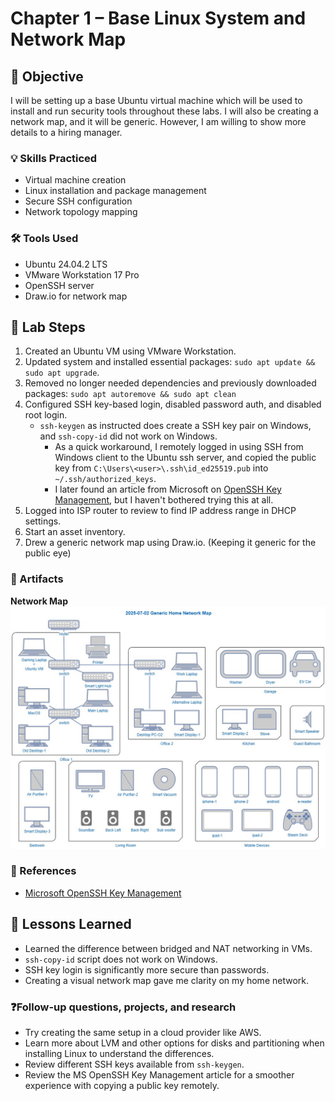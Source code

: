 
# Chapter 1 – Base Linux System and Network Map

## 🎯 Objective
I will be setting up a base Ubuntu virtual machine which will be used to install and run security tools throughout these labs. I will also be creating a network map, and it will be generic. However, I am willing to show more details to a hiring manager.


### 💡 Skills Practiced
- Virtual machine creation
- Linux installation and package management
- Secure SSH configuration
- Network topology mapping


### 🛠️ Tools Used
- Ubuntu 24.04.2 LTS
- VMware Workstation 17 Pro
- OpenSSH server
- Draw.io for network map


## 🧪 Lab Steps
1. Created an Ubuntu VM using VMware Workstation.
2. Updated system and installed essential packages: `sudo apt update && sudo apt upgrade`.
3. Removed no longer needed dependencies and previously downloaded packages: `sudo apt autoremove && sudo apt clean`
4. Configured SSH key-based login, disabled password auth, and disabled root login.
   - `ssh-keygen` as instructed does create a SSH key pair on Windows, and `ssh-copy-id` did not work on Windows.
      - As a quick workaround, I remotely logged in using SSH from Windows client to the Ubuntu ssh server, and copied the public key from `C:\Users\<user>\.ssh\id_ed25519.pub` into `~/.ssh/authorized_keys`.
      - I later found an article from Microsoft on [OpenSSH Key Management](https://learn.microsoft.com/en-us/windows-server/administration/openssh/openssh_keymanagement), but I haven't bothered trying this at all.
5. Logged into ISP router to review to find IP address range in DHCP settings.
6. Start an asset inventory.
7. Drew a generic network map using Draw.io. (Keeping it generic for the public eye)


### 📸 Artifacts
**Network Map**
![Network Map](../01-linux-and-network-map/generic-home-network-map.jpg)


### 🔗 References
- [Microsoft OpenSSH Key Management](https://learn.microsoft.com/en-us/windows-server/administration/openssh/openssh_keymanagement)


## 📘 Lessons Learned
- Learned the difference between bridged and NAT networking in VMs.
- `ssh-copy-id` script does not work on Windows.
- SSH key login is significantly more secure than passwords.
- Creating a visual network map gave me clarity on my home network.


### ❓Follow-up questions, projects, and research
- Try creating the same setup in a cloud provider like AWS.
- Learn more about LVM and other options for disks and partitioning when installing Linux to understand the differences.
- Review different SSH keys available from `ssh-keygen`.
- Review the MS OpenSSH Key Management article for a smoother experience with copying a public key remotely.
